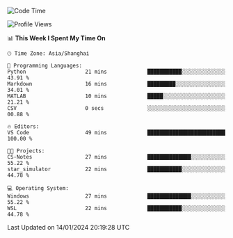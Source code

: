 <!--START_SECTION:waka-->
![Code Time](http://img.shields.io/badge/Code%20Time-1%2C447%20hrs%203%20mins-blue)

![Profile Views](http://img.shields.io/badge/Profile%20Views-0-blue)

📊 **This Week I Spent My Time On** 

```text
🕑︎ Time Zone: Asia/Shanghai

💬 Programming Languages: 
Python                   21 mins             ███████████░░░░░░░░░░░░░░   43.91 % 
Markdown                 16 mins             █████████░░░░░░░░░░░░░░░░   34.01 % 
MATLAB                   10 mins             █████░░░░░░░░░░░░░░░░░░░░   21.21 % 
CSV                      0 secs              ░░░░░░░░░░░░░░░░░░░░░░░░░   00.88 % 

🔥 Editors: 
VS Code                  49 mins             █████████████████████████   100.00 % 

🐱‍💻 Projects: 
CS-Notes                 27 mins             ██████████████░░░░░░░░░░░   55.22 % 
star_simulator           22 mins             ███████████░░░░░░░░░░░░░░   44.78 % 

💻 Operating System: 
Windows                  27 mins             ██████████████░░░░░░░░░░░   55.22 % 
WSL                      22 mins             ███████████░░░░░░░░░░░░░░   44.78 % 
```


 Last Updated on 14/01/2024 20:19:28 UTC
<!--END_SECTION:waka-->